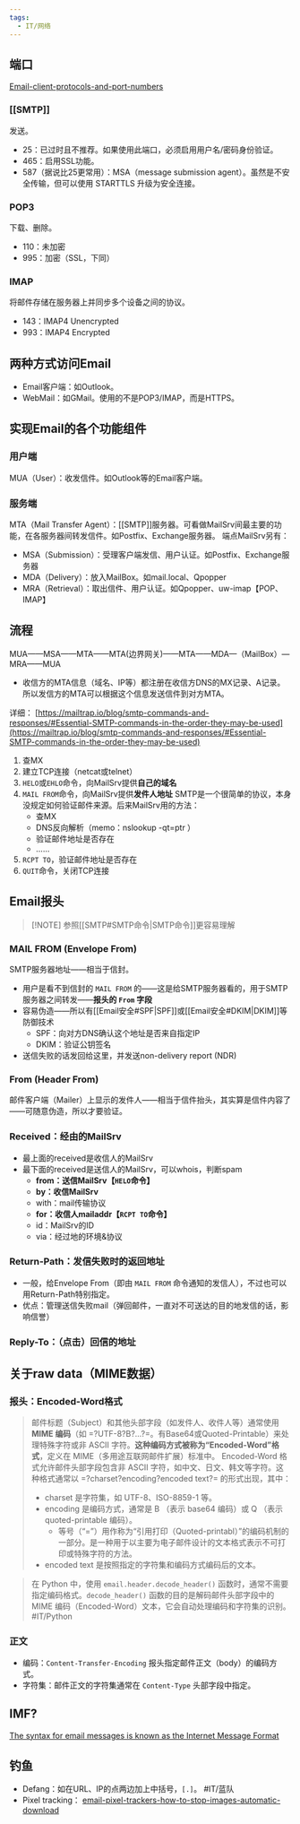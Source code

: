 ```yaml
---
tags:
  - IT/网络
---
```


## 端口

[Email-client-protocols-and-port-numbers](https://help.dreamhost.com/hc/en-us/articles/215612887-Email-client-protocols-and-port-numbers)

### [[SMTP]]

发送。

- 25：已过时且不推荐。如果使用此端口，必须启用用户名/密码身份验证。
- 465：启用SSL功能。
- 587（据说比25更常用）：MSA（message submission agent）。虽然是不安全传输，但可以使用 STARTTLS 升级为安全连接。

### POP3

下载、删除。

- 110：未加密
- 995：加密（SSL，下同）

### IMAP

将邮件存储在服务器上并同步多个设备之间的协议。

- 143：IMAP4 Unencrypted
- 993：IMAP4 Encrypted




## 两种方式访问Email

- Email客户端：如Outlook。
- WebMail：如GMail。使用的不是POP3/IMAP，而是HTTPS。


## 实现Email的各个功能组件

### 用户端

MUA（User）：收发信件。如Outlook等的Email客户端。

### 服务端

MTA（Mail Transfer Agent）：[[SMTP]]服务器。可看做MailSrv间最主要的功能，在各服务器间转发信件。如Postfix、Exchange服务器。
端点MailSrv另有：
- MSA（Submission）：受理客户端发信、用户认证。如Postfix、Exchange服务器
- MDA（Delivery）：放入MailBox。如mail.local、Qpopper
- MRA（Retrieval）：取出信件、用户认证。如Qpopper、uw-imap【POP、IMAP】

## 流程

MUA——MSA——MTA——MTA(边界网关)——MTA——MDA—（MailBox）—MRA——MUA

- 收信方的MTA信息（域名、IP等）都注册在收信方DNS的MX记录、A记录。所以发信方的MTA可以根据这个信息发送信件到对方MTA。

详细： [https://mailtrap.io/blog/smtp-commands-and-responses/#Essential-SMTP-commands-in-the-order-they-may-be-used](https://mailtrap.io/blog/smtp-commands-and-responses/#Essential-SMTP-commands-in-the-order-they-may-be-used)

1. 查MX
2. 建立TCP连接（netcat或telnet）
3. `HELO`或`EHLO`命令，向MailSrv提供**自己的域名**
4. `MAIL FROM`命令，向MailSrv提供**发件人地址**
	SMTP是一个很简单的协议，本身没规定如何验证邮件来源。后来MailSrv用的方法：
	- 查MX
	- DNS反向解析（memo：nslookup -qt=ptr ）
	- 验证邮件地址是否存在
	- ……
5. `RCPT TO`，验证邮件地址是否存在
6. `QUIT`命令，关闭TCP连接





## Email报头

> [!NOTE] 参照[[SMTP#SMTP命令|SMTP命令]]更容易理解

### MAIL FROM (Envelope From)

SMTP服务器地址——相当于信封。

- 用户是看不到信封的 `MAIL FROM` 的——这是给SMTP服务器看的，用于SMTP服务器之间转发——**报头的 `From` 字段**
- 容易伪造——所以有[[Email安全#SPF|SPF]]或[[Email安全#DKIM|DKIM]]等防御技术
	- SPF：向对方DNS确认这个地址是否来自指定IP
	- DKIM：验证公钥签名
- 送信失败的话发回给这里，并发送non-delivery report (NDR)

### From (Header From)

邮件客户端（Mailer）上显示的发件人——相当于信件抬头，其实算是信件内容了——可随意伪造，所以才要验证。

### Received：经由的MailSrv

- 最上面的received是收信人的MailSrv
- 最下面的received是送信人的MailSrv，可以whois，判断spam
	- **from：送信MailSrv【`HELO`命令】**
	- **by：收信MailSrv**
	- with：mail传输协议
	- **for：收信人mailaddr【`RCPT TO`命令】**
	- id：MailSrv的ID
	- via：经过地的环境&协议

### Return-Path：发信失败时的返回地址

- 一般，给Envelope From（即由 `MAIL FROM` 命令通知的发信人），不过也可以用Return-Path特别指定。
- 优点：管理送信失败mail（弹回邮件，一直对不可送达的目的地发信的话，影响信誉）

### Reply-To：（点击）回信的地址




## 关于raw data（MIME数据）

### 报头：Encoded-Word格式

> 邮件标题（Subject）和其他头部字段（如发件人、收件人等）通常使用 **MIME 编码**（如 =?UTF-8?B?...?=。有Base64或Quoted-Printable）来处理特殊字符或非 ASCII 字符。**这种编码方式被称为“Encoded-Word”格式**，定义在 MIME（多用途互联网邮件扩展）标准中。
> Encoded-Word 格式允许邮件头部字段包含非 ASCII 字符，如中文、日文、韩文等字符。这种格式通常以 =?charset?encoding?encoded text?= 的形式出现，其中：
> - charset 是字符集，如 UTF-8、ISO-8859-1 等。
> - encoding 是编码方式，通常是 B （表示 base64 编码）或 Q （表示 quoted-printable 编码）。
> 	- 等号（“=”）用作称为“引用打印（Quoted-printabl）”的编码机制的一部分。是一种用于以主要为电子邮件设计的文本格式表示不可打印或特殊字符的方法。
> - encoded text 是按照指定的字符集和编码方式编码后的文本。


> 在 Python 中，使用 `email.header.decode_header()` 函数时，通常不需要指定编码格式。`decode_header()` 函数的目的是解码邮件头部字段中的 MIME 编码（Encoded-Word）文本，它会自动处理编码和字符集的识别。 #IT/Python 


### 正文

- 编码：`Content-Transfer-Encoding` 报头指定邮件正文（body）的编码方式。
- 字符集：邮件正文的字符集通常在 `Content-Type` 头部字段中指定。




## IMF?

[The syntax for email messages is known as the Internet Message Format](https://datatracker.ietf.org/doc/html/rfc5322)



## 钓鱼

- Defang：如在URL、IP的点两边加上中括号，`[.]`。 #IT/蓝队 
- Pixel tracking： [email-pixel-trackers-how-to-stop-images-automatic-download](https://www.theverge.com/22288190/email-pixel-trackers-how-to-stop-images-automatic-download)